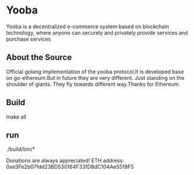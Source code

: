 # Yooba
  Yooba is a decentralized e-commerce system based on blockchain technology, where anyone can securely and privately provide services and purchase services


## About the Source
Official golang implementation of the yooba protocol.It is developed base on go-ethereum.But in future they are very different. 
 Just standing on the shoulder of giants. They fly towards different way.Thanks for Ethereum.
 
 ## Build
 
 make all
 
 ## run
 
 ./build/bin/*
 
 
  
 












Donations are always appreciated!
ETH address: 0xe3Fe2b07fdd23BD530164F33fD8dC104Ae5519F5
